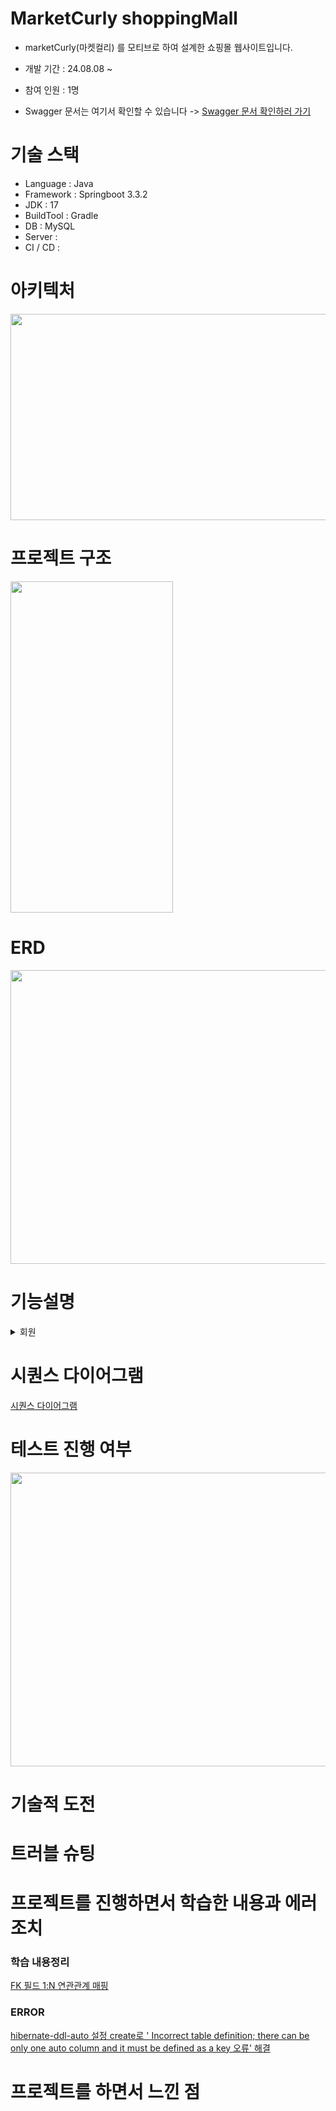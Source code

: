 # **MarketCurly shoppingMall**
- marketCurly(마켓컬리) 를 모티브로 하여 설계한 쇼핑몰 웹사이트입니다.
- 개발 기간 : 24.08.08 ~ <br>
- 참여 인원 : 1명<br>

- Swagger 문서는 여기서 확인할 수 있습니다 ->
[Swagger 문서 확인하러 가기]()

# 기술 스택
- Language : Java<br>
- Framework : Springboot 3.3.2<br>
- JDK : 17<br>
- BuildTool : Gradle<br>
- DB : MySQL<br>
- Server : <br>
- CI / CD : <br>


# 아키텍처
<img src=""  width="650" height="330">

# 프로젝트 구조
<img src=""  width="260" height="530">

# ERD
<img src=""  width="800" height="470">


# 기능설명


<details>
<summary>회원</summary>
 
- 사이트를 통해 회원 가입 및 로그인
- 소셜 로그인(카카오) 인증 후 로그인

    +프론트에서 로그인 소셜 타입을 전달받아 사용 EX ) NO_SOCIAL / KAKAO 

- 로그인 시, 로그인 기록 저장 ( 매일 자정에 데이터 초기화 )
- 아이디 중복 체크
- 회원 정보 확인
- 회원 정보 수정
- 회원 탈퇴
    
    +공통 : 탈퇴 시, DB 에서 삭제되지 않으며 DeleteAt 필드 값이 현재 시간으로 초기화
    
    +USER : 회원이 가지고 있는 장바구니 데이터 삭제
    
    +SELLER : 등록한 상품에 연관된 데이터 삭제
    
    +ADMIN : 해당 없음
</details>





# 시퀀스 다이어그램

[시퀀스 다이어그램]()

# 테스트 진행 여부
<img src=""  width="610" height="470">

# 기술적 도전



# 트러블 슈팅


    
# 프로젝트를 진행하면서 학습한 내용과 에러 조치


### 학습 내용정리

[FK 필드 1:N 연관관계 매핑](https://velog.io/@xeropise1/JPA-%EC%96%B4%EB%85%B8%ED%85%8C%EC%9D%B4%EC%85%98-%EC%A0%95%EB%A6%AC)




### ERROR

[hibernate-ddl-auto 설정 create로 ' Incorrect table definition; there can be only one auto column and it must be defined as a key 오류' 해결](https://velog.io/@deannn/Spring-Boot-Blog-Project-DB-%ED%85%8C%EC%9D%B4%EB%B8%94-%EB%A7%8C%EB%93%A4%EA%B8%B0)

# 프로젝트를 하면서 느낀 점
